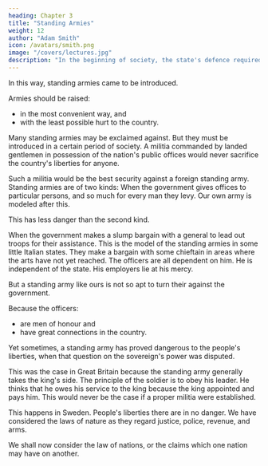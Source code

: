 ```yaml
---
heading: Chapter 3
title: "Standing Armies"
weight: 12
author: "Adam Smith"
icon: /avatars/smith.png
image: "/covers/lectures.jpg"
description: "In the beginning of society, the state's defence required no police, nor particular provision for it"
---
```




In this way, standing armies came to be introduced.

Armies should be raised:
- in the most convenient way, and
- with the least possible hurt to the country.

Many standing armies may be exclaimed against. But they must be introduced in a certain period of society.
A militia commanded by landed gentlemen in possession of the nation's public offices would never sacrifice the country's liberties for anyone.

Such a militia would be the best security against a foreign standing army.
Standing armies are of two kinds:
When the government gives offices to particular persons, and so much for every man they levy.
Our own army is modeled after this.

This has less danger than the second kind.

When the government makes a slump bargain with a general to lead out troops for their assistance.
This is the model of the standing armies in some little Italian states.
They make a bargain with some chieftain in areas where the arts have not yet reached.
The officers are all dependent on him.
He is independent of the state.
His employers lie at his mercy.

But a standing army like ours is not so apt to turn their against the government.

Because the officers:
- are men of honour and
- have great connections in the country.

Yet sometimes, a standing army has proved dangerous to the people's liberties, when that question on the sovereign's power was disputed.

This was the case in Great Britain because the standing army generally takes the king's side.
The principle of the soldier is to obey his leader.
He thinks that he owes his service to the king because the king appointed and pays him.
This would never be the case if a proper militia were established.

This happens in Sweden.
People's liberties there are in no danger.
We have considered the laws of nature as they regard justice, police, revenue, and arms.

We shall now consider the law of nations, or the claims which one nation may have on another.
